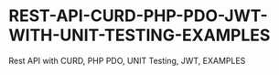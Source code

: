 # REST-API-CURD-PHP-PDO-JWT-WITH-UNIT-TESTING-EXAMPLES
Rest API with CURD, PHP PDO, UNIT Testing, JWT, EXAMPLES
